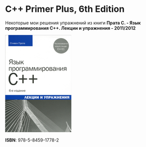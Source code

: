 C++ Primer Plus, 6th Edition  
===


Некоторые мои решения упражнений из книги **Прата С. - Язык программирования С++. Лекции и упражнения - 2011/2012**

<img src="cover.png" />

**ISBN**: 978-5-8459-1778-2
